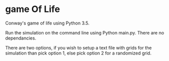 # game Of Life
Conway's game of life using Python 3.5. 

Run the simulation on the command line using Python main.py.  There are no dependancies. 

There are two options, if you wish to setup a text file with grids for the simulation than pick option 1, else pick option 2 for a randomized grid. 

